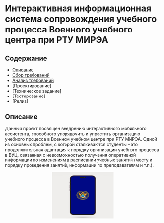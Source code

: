 # Интерактивная информационная система сопровождения учебного процесса Военного учебного центра при РТУ МИРЭА

## Содержание
- [Описание](#описание)
- [Сбор требований](#сбор-требоаний)
- [Анализ требований](#анализ-требований)
- [Проектирование]
- [Техническое задание]
- [Тестирование]
- [Релиз]

## Описание
Данный проект посвящен внедрению интерактивного мобильного ассистента, способного упорядочить и упростить организацию учебного процесса в Военном учебном центре при РТУ МИРЭА. Одной из основных проблем, с которой сталкиваются студенты – это продолжительная адаптация к порядку организации учебного процесса в ВУЦ, связанная с невозможностью получения оперативной информации по изменениям в расписании учебных занятий (месту и порядку проведения занятий, информации по преподавателям и	т.п.).

<div align="center">
<img src="phone_photo.jpg" width="200" height="150">
</div>

